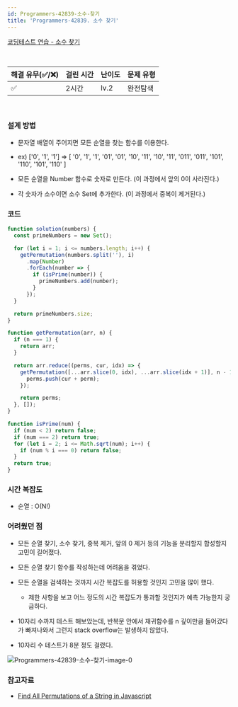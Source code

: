 ```yaml
---
id: Programmers-42839-소수-찾기
title: 'Programmers-42839. 소수 찾기'
---
```


[코딩테스트 연습 - 소수 찾기](https://programmers.co.kr/learn/courses/30/lessons/42839)

<br/>

| 해결 유무(✅/❌) | 걸린 시간 | 난이도 | 문제 유형 |
| ---------------- | --------- | ------ | --------- |
| ✅               | 2시간     | lv.2   | 완전탐색  |

<br/>

### 설계 방법

- 문자열 배열이 주어지면 모든 순열을 찾는 함수를 이용한다.

- ex) ['0', '1', '1'] => [ '0', '1', '1', '01', '01', '10', '11', '10', '11', '011', '011', '101', '110', '101', '110' ]

- 모든 순열을 Number 함수로 숫자로 만든다. (이 과정에서 앞의 0이 사라진다.)

- 각 숫자가 소수이면 소수 Set에 추가한다. (이 과정에서 중복이 제거된다.)

### 코드

```javascript
function solution(numbers) {
  const primeNumbers = new Set();

  for (let i = 1; i <= numbers.length; i++) {
    getPermutation(numbers.split(''), i)
      .map(Number)
      .forEach(number => {
        if (isPrime(number)) {
          primeNumbers.add(number);
        }
      });
  }

  return primeNumbers.size;
}

function getPermutation(arr, n) {
  if (n === 1) {
    return arr;
  }

  return arr.reduce((perms, cur, idx) => {
    getPermutation([...arr.slice(0, idx), ...arr.slice(idx + 1)], n - 1).forEach(perm => {
      perms.push(cur + perm);
    });

    return perms;
  }, []);
}

function isPrime(num) {
  if (num < 2) return false;
  if (num === 2) return true;
  for (let i = 2; i <= Math.sqrt(num); i++) {
    if (num % i === 0) return false;
  }
  return true;
}
```

### **시간 복잡도**

- 순열 : O(N!)

### **어려웠던 점**

- 모든 순열 찾기, 소수 찾기, 중복 제거, 앞의 0 제거 등의 기능을 분리할지 합성할지 고민이 길어졌다.

- 모든 순열 찾기 함수를 작성하는데 어려움을 겪었다.

- 모든 순열을 검색하는 것까지 시간 복잡도를 허용할 것인지 고민을 많이 했다.

  - 제한 사항을 보고 어느 정도의 시간 복잡도가 통과할 것인지가 예측 가능한지 궁금하다.

- 10자리 수까지 테스트 해보았는데, 반복문 안에서 재귀함수를 n 깊이만큼 들어갔다가 빠져나와서 그런지 stack overflow는 발생하지 않았다.

- 10자리 수 테스트가 8분 정도 걸렸다.

![Programmers-42839-소수-찾기-image-0](https://user-images.githubusercontent.com/48426991/95411541-b189ae00-0961-11eb-80fe-0ddf85e1fe45.png)

### **참고자료**

- [Find All Permutations of a String in Javascript](https://levelup.gitconnected.com/find-all-permutations-of-a-string-in-javascript-af41bfe072d2)

<br/>

